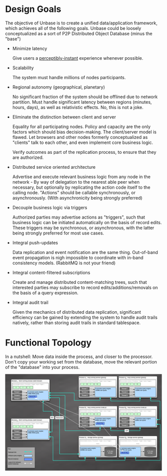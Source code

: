 
# Design Goals

The objective of Unbase is to create a unified data/application framework, which achieves all of the following goals. Unbase could be loosely conceptualized as a sort of P2P Distributed Object Database (minus the "base")

* Minimize latency

  Give users a [perceptibly-instant](http://www.nngroup.com/articles/response-times-3-important-limits/) experience whenever possible.

* Scalability

  The system must handle millions of nodes participants.

* Regional autonomy (geographical, planetary)

  No significant fraction of the system should be offlined due to network partition.
  Must handle significant latency between regions (minutes, hours, days), as well as relativistic effects.
  No, this is not a joke.

* Eliminate the distinction between client and server

  Equality for all participating nodes. Policy and capacity are the only factors which should bias decision-making.
  The client/server model is flawed. Let browsers and other nodes formerly conceptualized as "clients" talk to each other, and even implement core business logic.

  Verify outcomes as part of the replication process, to ensure that they are authorized.

* Distributed service oriented architecture

  Advertise and execute relevant business logic from any node in the network - By way of delegation to the nearest able peer when necessary, but optionally by replicating the action code itself to the calling node.
  "Actions" should be callable synchronously, or asynchronously. (With asynchronicity being strongly preferred)

* Decouple business logic via triggers

  Authorized parties may advertise actions as "triggers", such that business logic can be initiated automatically on the basis of record edits.
  These triggers may be synchronous, or asynchronous, with the latter being strongly preferred for most use cases.

* Integral push-updates

  Data replication and event notification are the same thing. Out-of-band event propagation is nigh impossible to coordinate with in-band consistency models. (RabbitMQ is not your friend)

* Integral content-filtered subscriptions

  Create and manage distributed content-matching trees, such that interested parties may subscribe to record edits/additions/removals on the basis of a query expression.

* Integral audit trail

  Given the mechanics of distributed data replication, significant efficiency can be gained by extending the system to handle audit trails natively, rather than storing audit trails in standard tablespace.

# Functional Topology

  In a nutshell: Move data inside the process, and closer to the processor. Don't copy your working set from the database, move the relevant portion of the "database" into your process.

![Example topology](./docs/Model.png)
